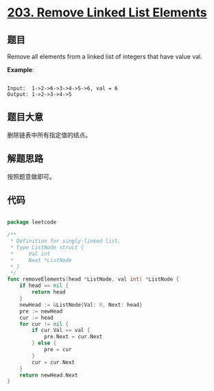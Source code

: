 # [203. Remove Linked List Elements](https://leetcode.com/problems/remove-linked-list-elements/)

## 题目

Remove all elements from a linked list of integers that have value val.

**Example**:

```

Input:  1->2->6->3->4->5->6, val = 6
Output: 1->2->3->4->5

```


## 题目大意

删除链表中所有指定值的结点。

## 解题思路

按照题意做即可。

## 代码

```go

package leetcode

/**
 * Definition for singly-linked list.
 * type ListNode struct {
 *     Val int
 *     Next *ListNode
 * }
 */
func removeElements(head *ListNode, val int) *ListNode {
	if head == nil {
		return head
	}
	newHead := &ListNode{Val: 0, Next: head}
	pre := newHead
	cur := head
	for cur != nil {
		if cur.Val == val {
			pre.Next = cur.Next
		} else {
			pre = cur
		}
		cur = cur.Next
	}
	return newHead.Next
}

```
